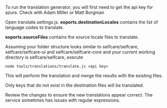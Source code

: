 To run the translation generator, you will first need to get the api key for azure.  Check with Adam Miller or Matt Borgman

Open translate.settings.js.  **exports.destinationLocales** contains the list of language codes to translate. 

**exports.sourceFiles** contains the source locale files to translate.

Assuming your folder structure looks similar to selfcare/selfcare, selfcare/selfcare-ui and selfcare/selfcare-core and your current working directory is selfcare/selfcare, execute 

    node tools/translations/translate.js <api key>

This will perform the translation and merge the results with the existing files.

Only keys that do not exist in the destination files will be translated.

Review the changes to ensure the new translations appear correct.  The service sometimes has issues with regular expressions.